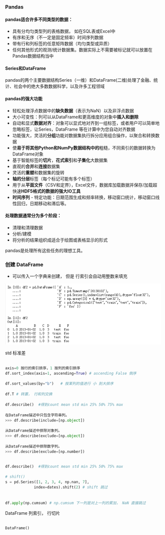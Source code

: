 



### Pandas

#### pandas适合许多不同类型的数据：

-   具有分均匀类型列的表格数据， 如在SQL表或Excel中
-   有序和无序（不一定是固定频率）时间序列数据
-   带有行和列标签的任意矩阵数据（均匀类型或异质）
-   任何其他形式的观测/统计数据集。数据实际上不需要被标记就可以放置在Pandas数据结构当中



#### Series和DataFrame

pandas的两个主要数据结构Series（一维）和DataFrame(二维)处理了金融、统计、社会中的绝大多数数据科学，以及许多工程领域



#### pandas的强大功能

*   轻松处理浮点数据中的**缺失数据**（表示为NaN）以及非浮点数据
*   大小可变性：列可以从DataFrame和更高维度的对象中**插入和删除**
*   自动和显式**数据对齐**：对象可以显式地对齐到一组标签，或者用户可以简单地忽略标签，让Series，DataFrame 等在计算中为您自动对齐数据
*   功能强大，灵活的**分组**功能对数据集执行拆分应用组合操作，以聚合和转换数据
*   使**易于将其他Python和NumPy数据结构中的**粗糙，不同索引的数据转换为DataFrame对象
*   基于智能标签的**切片**，**花式索引**和**子集化**大数据集
*   直观的**合并**和**连接**数据集
*   灵活的**重塑**和数据集的旋转
*   **轴的分层**标签（每个标记可能有多个标签）
*   用于从**平面文件**（CSV和定界），Excel文件，数据库加载数据并保存/加载超快速**HDF5格式的数据的强大IO工具**
*   **时间序列** - 特定功能：日期范围生成和频率转换，移动窗口统计，移动窗口线性回归，日期移动和滞后等。



#### 处理数据通常分为多个阶段：

-   清理和清理数据
-   分析/建模
-   将分析的结果组织成适合于绘图或表格显示的形式



pandas是处理所有这些任务的理想工具。



### 创建 DataFrame



-   可以传入一个字典来创建， 但是 行索引会自动用整数来填充

![53128331794](assets/1531283317944.png)

std 标准差



```python

axis=0 按行的索引排序，1 按列的索引排序
df.sort_index(axis=1, ascending=True) # ascending False 倒序

df.sort_values(by="b")   # 按某列的值进行 小 到大排序

df.T # 转置， 行和列交换

df.describe()  #得到count	mean std min 25% 50% 75% max	

在DataFrame描述中只包含字符串列。
>>> df.describe(include=[np.object])

从DataFrame描述中排除对象列。
>>> df.describe(exclude=[np.object])

从DataFrame描述中排除数字列。
>>> df.describe(exclude=[np.number])
```





```python

df.describe()  #得到count	mean std min 25% 50% 75% max	

# shift()
s = pd.Series([1, 2, 3, 4, np.nan, 7],
             index=dates).shift(2) # shift 跳过


df.apply(np.cumsum) # np.cumsum 下一列是对上一列的累加， NaN 直接跳过

```





DataFrame 列索引， 行切片

````python

DataFrame()

````



